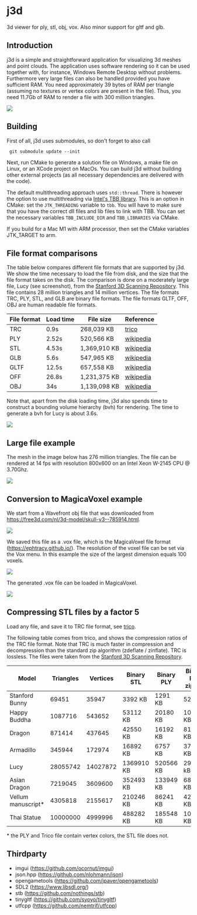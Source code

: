 # j3d
3d viewer for ply, stl, obj, vox. Also minor support for gltf and glb.

Introduction
------------

j3d is a simple and straightforward application for visualizing 3d meshes and point clouds. The application uses software rendering so it can be used together with, for instance, Windows Remote Desktop without problems. Furthermore very large files can also be handled provided you have sufficient RAM. You need approximately 39 bytes of RAM per triangle (assuming no textures or vertex colors are present in the file). Thus, you need 11.7Gb of RAM to render a file with 300 million triangles.

![](images/j3d_screenshot_1.png)

Building
--------
First of all, j3d uses submodules, so don't forget to also call

     git submodule update --init

Next, run CMake to generate a solution file on Windows, a make file on Linux, or an XCode project on MacOs.
You can build j3d without building other external projects (as all necessary dependencies are delivered with the code). 

The default multithreading approach uses `std::thread`. There is however the option to use multithreading via [Intel's TBB library](https://software.intel.com/content/www/us/en/develop/tools/threading-building-blocks.html). This is an option in CMake: set the `JTK_THREADING` variable to `tbb`. You will have to make sure that you have the correct dll files and lib files to link with TBB. You can set the necessary variables `TBB_INCLUDE_DIR` and `TBB_LIBRARIES` via CMake.

If you build for a Mac M1 with ARM processor, then set the CMake variables JTK_TARGET to arm.

File format comparisons
-----------------------

The table below compares different file formats that are supported by j3d. We show the time necessary to load the file from disk, and the size that the file format takes on the disk. The comparison is done on a moderately large file, Lucy (see screenshot), from the [Stanford 3D Scanning Repository](http://graphics.stanford.edu/data/3Dscanrep/). This file contains 28 million triangles and 14 million vertices. The file formats TRC, PLY, STL, and GLB are binary file formats. The file formats GLTF, OFF, OBJ are human readable file formats.

File format | Load time | File size | Reference
----------- | --------- | --------- | ---------
TRC | 0.9s | 268,039 KB | [trico](https://github.com/janm31415/trico)
PLY | 2.52s | 520,566 KB | [wikipedia](https://en.wikipedia.org/wiki/PLY_(file_format))
STL | 4.53s | 1,369,910 KB | [wikipedia](https://en.wikipedia.org/wiki/STL_(file_format))
GLB | 5.6s | 547,965 KB | [wikipedia](https://en.wikipedia.org/wiki/GlTF)
GLTF | 12.5s | 657,558 KB | [wikipedia](https://en.wikipedia.org/wiki/GlTF)
OFF | 26.8s | 1,231,375 KB | [wikipedia](https://en.wikipedia.org/wiki/OFF_(file_format))
OBJ | 34s | 1,139,098 KB | [wikipedia](https://en.wikipedia.org/wiki/Wavefront_.obj_file)

Note that, apart from the disk loading time, j3d also spends time to construct a bounding volume hierarchy (bvh) for rendering. The time to generate a bvh for Lucy is about 3.6s.

![](images/j3d_screenshot_lucy.png)

Large file example
------------------

The mesh in the image below has 276 million triangles. The file can be rendered at 14 fps with resolution 800x600 on an Intel Xeon W-2145 CPU @ 3.70Ghz.

![](images/j3d_screenshot_2.png)

Conversion to MagicaVoxel example
---------------------------------

We start from a Wavefront obj file that was downloaded from https://free3d.com/nl/3d-model/skull-v3--785914.html.

![](images/j3d_screenshot_skull_obj.png)

We saved this file as a .vox file, which is the MagicaVoxel file format (https://ephtracy.github.io/). The resolution of the voxel file can be set via the Vox menu. In this example the size of the largest dimension equals 100 voxels.

![](images/j3d_screenshot_skull_vox.png)

The generated .vox file can be loaded in MagicaVoxel.

![](images/j3d_magicka_voxel.png)

Compressing STL files by a factor 5
-----------------------------------

Load any file, and save it to TRC file format, see [trico](https://github.com/janm31415/trico/).

The following table comes from trico, and shows the compression ratios of the TRC file format. Note that TRC is much faster in compression and decompression than the standard zip algorithm (zdeflate / zinflate). TRC is lossless. The files were taken from the [Stanford 3D Scanning Repository](http://graphics.stanford.edu/data/3Dscanrep/). 

Model | Triangles | Vertices | Binary STL | Binary PLY | Binary PLY zipped | Trico | Compression ratio vs STL | Compression ratio vs PLY | Compression ratio vs PLY zipped
----- | --------- | -------- | ---------- | ---------- | ----------------- | ----- | ------------------------ | ------------------------ | -------------------------------
Stanford Bunny | 69451 | 35947 | 3392 KB | 1291 KB | 522 KB | 571 KB | 5.94 | 2.26 | 0.91
Happy Buddha | 1087716 | 543652 | 53112 KB | 20180 KB | 10135 KB | 9146 KB | 5.81 | 2.21 | 1.11
Dragon | 871414 | 437645 | 42550 KB | 16192 KB | 8129 KB | 7274 KB | 5.85 | 2.23 | 1.12
Armadillo | 345944 | 172974 | 16892 KB | 6757 KB | 3794 KB | 4059 KB | 4.16 | 1.66 | 0.93
Lucy | 28055742 | 14027872 | 1369910 KB | 520566 KB | 296014 kB | 230609 KB | 5.94 | 2.26 | 1.28
Asian Dragon | 7219045 | 3609600 | 352493 KB | 133949 KB | 68541 KB | 49896 KB | 7.06 | 2.68 | 1.37
Vellum manuscript* | 4305818 | 2155617 | 210246 KB | 86241 KB | 42783 KB | 23465 KB | 8.96 | 3.68 | 1.82
Thai Statue | 10000000 | 4999996 | 488282 KB | 185548 KB | 104048 KB | 86165 KB | 5.67 | 2.15 | 1.21

\* the PLY and Trico file contain vertex colors, the STL file does not.

Thirdparty
----------
* imgui (https://github.com/ocornut/imgui)
* json.hpp (https://github.com/nlohmann/json)
* opengametools (https://github.com/jpaver/opengametools)
* SDL2 (https://www.libsdl.org/)
* stb (https://github.com/nothings/stb)
* tinygltf (https://github.com/syoyo/tinygltf)
* utfcpp (https://github.com/nemtrif/utfcpp)

